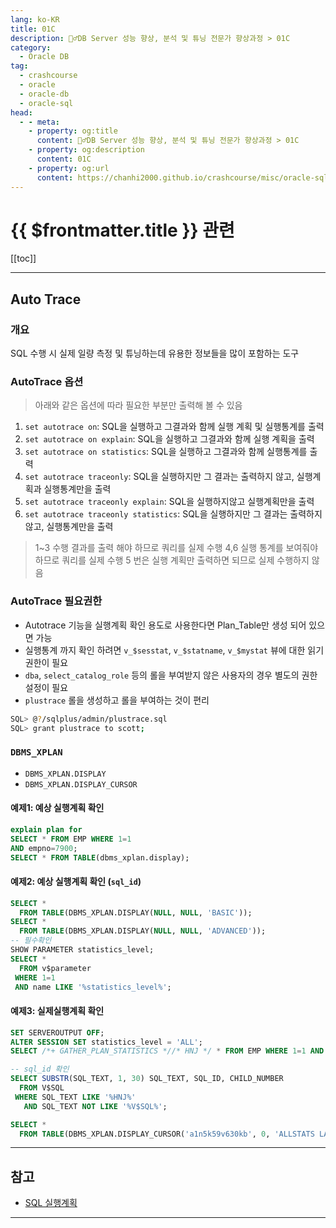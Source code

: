 ```yaml
---
lang: ko-KR
title: 01C
description: 🙆‍♂️DB Server 성능 향상, 분석 및 튜닝 전문가 향상과정 > 01C
category:
  - Oracle DB
tag: 
  - crashcourse
  - oracle
  - oracle-db
  - oracle-sql
head:
  - - meta:
    - property: og:title
      content: 🙆‍♂️DB Server 성능 향상, 분석 및 튜닝 전문가 향상과정 > 01C
    - property: og:description
      content: 01C
    - property: og:url
      content: https://chanhi2000.github.io/crashcourse/misc/oracle-sql-db-tuning/01c.html
---
```


# {{ $frontmatter.title }} 관련

[[toc]]

---

## Auto Trace

### 개요

SQL 수행 시 실제 일량 측정 및 튜닝하는데 유용한 정보들을 많이 포함하는 도구

### AutoTrace 옵션

> 아래와 같은 옵션에 따라 필요한 부분만 출력해 볼 수 있음

1. `set autotrace on`: SQL을 실행하고 그결과와 함께 실행 계획 및 실행통계를 출력
2. `set autotrace on explain`: SQL을 실행하고 그결과와 함께 실행 계획을 출력
3. `set autotrace on statistics`: SQL을 실행하고 그결과와 함께 실행통계를 출력
4. `set autotrace traceonly`: SQL을 실행하지만 그 결과는 출력하지 않고, 실행계획과 실행통계만을 출력
5. `set autotrace traceonly explain`: SQL을 실행하지않고 실행계획만을 출력
6. `set autotrace traceonly statistics`: SQL을 실행하지만 그 결과는 출력하지 않고, 실행통계만을 출력

>	1\~3 수행 결과를 출력 해야 하므로 쿼리를 실제 수행
>	4,6 실행 통계를 보여줘야 하므로 쿼리를 실제 수행
>	5 번은 실행 계획만 출력하면 되므로 실제 수행하지 않음

### AutoTrace 필요권한

- Autotrace 기능을 실행계획 확인 용도로 사용한다면 Plan_Table만 생성 되어 있으면 가능
- 실행통계 까지 확인 하려면 `v_$sesstat`, `v_$statname`, `v_$mystat` 뷰에 대한 읽기 권한이 필요
- `dba`, `select_catalog_role` 등의 롤을 부여받지 않은 사용자의 경우 별도의 권한 설정이 필요
- `plustrace` 롤을 생성하고 롤을 부여하는 것이 편리

```sh
SQL> @?/sqlplus/admin/plustrace.sql
SQL> grant plustrace to scott;
```

### `DBMS_XPLAN`

- `DBMS_XPLAN.DISPLAY`
- `DBMS_XPLAN.DISPLAY_CURSOR`

#### 예제1: 예상 실행계획 확인

```sql
explain plan for
SELECT * FROM EMP WHERE 1=1
AND empno=7900;
SELECT * FROM TABLE(dbms_xplan.display);
```

#### 예제2: 예상 실행계획 확인 (`sql_id`)

```sql
SELECT * 
  FROM TABLE(DBMS_XPLAN.DISPLAY(NULL, NULL, 'BASIC'));
SELECT * 
  FROM TABLE(DBMS_XPLAN.DISPLAY(NULL, NULL, 'ADVANCED'));
-- 필수확인
SHOW PARAMETER statistics_level;
SELECT * 
  FROM v$parameter 
 WHERE 1=1
 AND name LIKE '%statistics_level%';
```

#### 예제3: 실제실행계획 확인

```sql
SET SERVEROUTPUT OFF;
ALTER SESSION SET statistics_level = 'ALL';
SELECT /*+ GATHER_PLAN_STATISTICS *//* HNJ */ * FROM EMP WHERE 1=1 AND empno = 7900;

-- sql_id 확인
SELECT SUBSTR(SQL_TEXT, 1, 30) SQL_TEXT, SQL_ID, CHILD_NUMBER
  FROM V$SQL
 WHERE SQL_TEXT LIKE '%HNJ%'
   AND SQL_TEXT NOT LIKE '%V$SQL%';

SELECT * 
  FROM TABLE(DBMS_XPLAN.DISPLAY_CURSOR('a1n5k59v630kb', 0, 'ALLSTATS LAST'));
```

---

## 참고

- [SQL 실행계획](http://blog.naver.com/PostView.nhn?blogId=sophie_yeom&logNo=220891529668)

---

<TagLinks/>